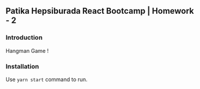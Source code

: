 ## Patika Hepsiburada React Bootcamp | Homework - 2
###  Introduction
 Hangman Game !
### Installation 
Use `yarn start` command to run.